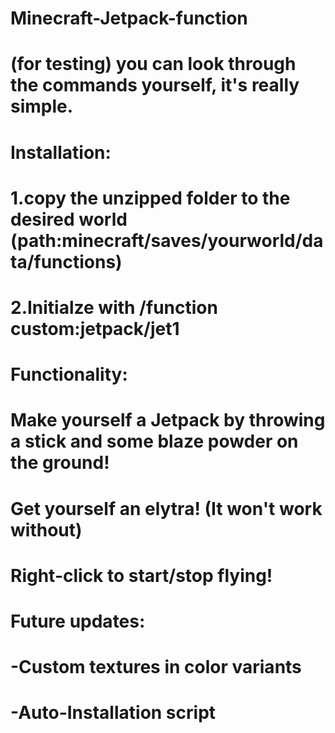# Minecraft-Jetpack-function
# (for testing) you can look through the commands yourself, it's really simple.
# Installation: 
# 1.copy the unzipped folder to the desired world (path:minecraft/saves/yourworld/data/functions)
# 2.Initialze with  /function custom:jetpack/jet1
# Functionality:
# Make yourself a Jetpack by throwing a stick and some blaze powder on the ground!
# Get yourself an elytra! (It won't work without)
# Right-click to start/stop flying!
# Future updates:
# -Custom textures in color variants
# -Auto-Installation script
